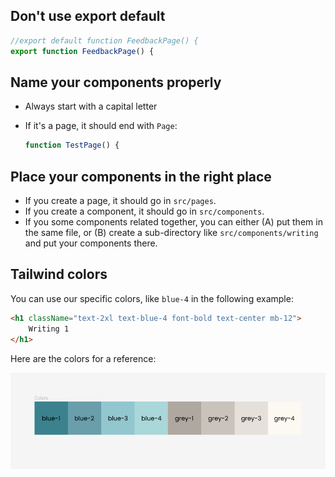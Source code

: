 ## Don't use export default

```ts
//export default function FeedbackPage() {
export function FeedbackPage() {
```

## Name your components properly

- Always start with a capital letter

- If it's a page, it should end with `Page`:

    ```ts
    function TestPage() {
    ````

## Place your components in the right place

- If you create a page, it should go in `src/pages`.
- If you create a component, it should go in `src/components`.
- If you some components related together, you can either (A) put them in the
same file, or (B) create a sub-directory like `src/components/writing` and put
your components there.



## Tailwind colors

You can use our specific colors, like `blue-4` in the following example:

```html
<h1 className="text-2xl text-blue-4 font-bold text-center mb-12">
    Writing 1
</h1>
```

Here are the colors for a reference:

![](./diagrams/color-palette.png)

